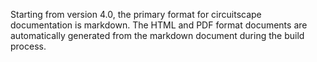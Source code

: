 Starting from version 4.0, the primary format for circuitscape documentation is markdown. The HTML and PDF format documents are automatically generated from the markdown document during the build process.
